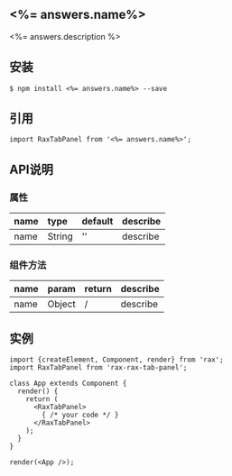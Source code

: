 ## <%= answers.name%>
<%= answers.description %>

## 安装

```
$ npm install <%= answers.name%> --save
```

## 引用

```
import RaxTabPanel from '<%= answers.name%>';
```

## API说明

### 属性

|name|type|default|describe|
|:---------------|:--------|:----|:----------|
|name|String|''|describe|

### 组件方法

|name|param|return|describe|
|:---------------|:--------|:----|:----------|
|name|Object|/|describe|

## 实例

```
import {createElement, Component, render} from 'rax';
import RaxTabPanel from 'rax-rax-tab-panel';

class App extends Component {
  render() {
    return (
      <RaxTabPanel>
      	{ /* your code */ } 
      </RaxTabPanel>
    );
  }
}

render(<App />);
```
